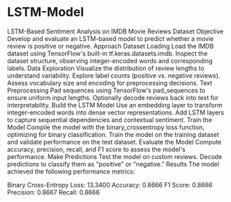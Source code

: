 # LSTM-Model
LSTM-Based Sentiment Analysis on IMDB Movie Reviews Dataset
Objective
Develop and evaluate an LSTM-based model to predict whether a movie review is positive or negative.
Approach
Dataset Loading
Load the IMDB dataset using TensorFlow's built-in tf.keras.datasets.imdb.
Inspect the dataset structure, observing integer-encoded words and corresponding labels.
Data Exploration
Visualize the distribution of review lengths to understand variability.
Explore label counts (positive vs. negative reviews).
Assess vocabulary size and encoding for preprocessing decisions.
Text Preprocessing
Pad sequences using TensorFlow's pad_sequences to ensure uniform input lengths.
Optionally decode reviews back into text for interpretability.
Build the LSTM Model
Use an embedding layer to transform integer-encoded words into dense vector representations.
Add LSTM layers to capture sequential dependencies and contextual sentiment.
Train the Model
Compile the model with the binary_crossentropy loss function, optimizing for binary classification.
Train the model on the training dataset and validate performance on the test dataset.
Evaluate the Model
Compute accuracy, precision, recall, and F1 score to assess the model's performance.
Make Predictions
Test the model on custom reviews.
Decode predictions to classify them as "positive" or "negative."
Results
The model achieved the following performance metrics:

Binary Cross-Entropy Loss: 13.3400
Accuracy: 0.8666
F1 Score: 0.8666
Precision: 0.8667
Recall: 0.8666

